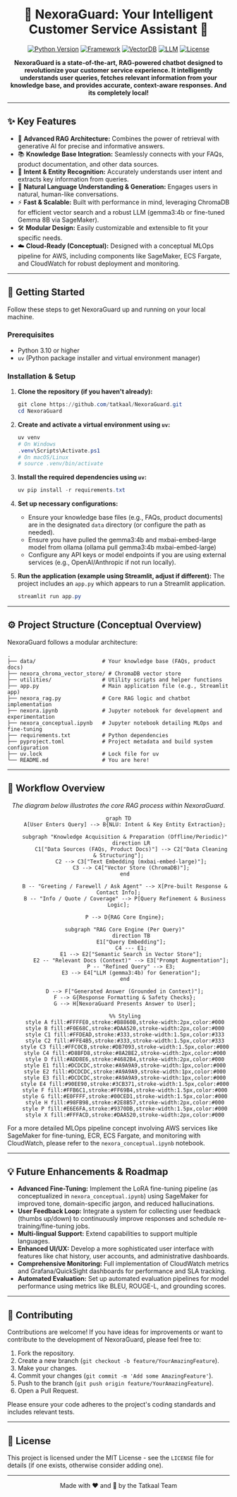<div align="center">

# 🚀 NexoraGuard: Your Intelligent Customer Service Assistant 🚀

[![Python Version](https://img.shields.io/badge/python-3.10%2B-blue.svg)](https://www.python.org/downloads/)
[![Framework](https://img.shields.io/badge/Framework-Streamlit-brightgreen.svg)](#) <!-- Replace with actual Streamlit link if applicable -->
[![VectorDB](https://img.shields.io/badge/VectorDB-ChromaDB-orange.svg)](#)
[![LLM](https://img.shields.io/badge/LLM-Gemma%20Family-red.svg)](#)
[![License](https://img.shields.io/badge/License-MIT-green.svg)](LICENSE) <!-- Add a LICENSE file if you have one -->

**NexoraGuard is a state-of-the-art, RAG-powered chatbot designed to revolutionize your customer service experience. It intelligently understands user queries, fetches relevant information from your knowledge base, and provides accurate, context-aware responses. And its completely local!**

</div>

---

## ✨ Key Features

*   🧠 **Advanced RAG Architecture:** Combines the power of retrieval with generative AI for precise and informative answers.
*   📚 **Knowledge Base Integration:** Seamlessly connects with your FAQs, product documentation, and other data sources.
*   🎯 **Intent & Entity Recognition:** Accurately understands user intent and extracts key information from queries.
*   💬 **Natural Language Understanding & Generation:** Engages users in natural, human-like conversations.
*   ⚡ **Fast & Scalable:** Built with performance in mind, leveraging ChromaDB for efficient vector search and a robust LLM (gemma3:4b or fine-tuned Gemma 8B via SageMaker).
*   🛠️ **Modular Design:** Easily customizable and extensible to fit your specific needs.
*   ☁️ **Cloud-Ready (Conceptual):** Designed with a conceptual MLOps pipeline for AWS, including components like SageMaker, ECS Fargate, and CloudWatch for robust deployment and monitoring.

---

## 🔧 Getting Started

Follow these steps to get NexoraGuard up and running on your local machine.

### Prerequisites

*   Python 3.10 or higher
*   `uv` (Python package installer and virtual environment manager)

### Installation & Setup

1.  **Clone the repository (if you haven't already):**
    ```powershell
    git clone https://github.com/tatkaal/NexoraGuard.git
    cd NexoraGuard
    ```

2.  **Create and activate a virtual environment using `uv`:**
    ```powershell
    uv venv
    # On Windows
    .venv\Scripts\Activate.ps1
    # On macOS/Linux
    # source .venv/bin/activate
    ```

3.  **Install the required dependencies using `uv`:**
    ```powershell
    uv pip install -r requirements.txt
    ```

4.  **Set up necessary configurations:**
    *   Ensure your knowledge base files (e.g., FAQs, product documents) are in the designated `data` directory (or configure the path as needed).
    *   Ensure you have pulled the gemma3:4b and mxbai-embed-large model from ollama (ollama pull gemma3:4b mxbai-embed-large)
    *   Configure any API keys or model endpoints if you are using external services (e.g., OpenAI/Anthropic if not run locally).

5.  **Run the application (example using Streamlit, adjust if different):**
    The project includes an `app.py` which appears to run a Streamlit application.
    ```powershell
    streamlit run app.py
    ```

---

## ⚙️ Project Structure (Conceptual Overview)

NexoraGuard follows a modular architecture:

```
.
├── data/                     # Your knowledge base (FAQs, product docs)
├── nexora_chroma_vector_store/ # ChromaDB vector store
├── utilities/                # Utility scripts and helper functions
├── app.py                    # Main application file (e.g., Streamlit app)
├── nexora_rag.py             # Core RAG logic and chatbot implementation
├── nexora.ipynb              # Jupyter notebook for development and experimentation
├── nexora_conceptual.ipynb   # Jupyter notebook detailing MLOps and fine-tuning
├── requirements.txt          # Python dependencies
├── pyproject.toml            # Project metadata and build system configuration
├── uv.lock                   # Lock file for uv
└── README.md                 # You are here!
```

---

## 🌊 Workflow Overview

<div align="center">

*The diagram below illustrates the core RAG process within NexoraGuard.*

```mermaid
graph TD
    A[User Enters Query] --> B{NLU: Intent & Key Entity Extraction};

    subgraph "Knowledge Acquisition & Preparation (Offline/Periodic)"
        direction LR
        C1["Data Sources (FAQs, Product Docs)"] --> C2["Data Cleaning & Structuring"];
        C2 --> C3["Text Embedding (mxbai-embed-large)"];
        C3 --> C4["Vector Store (ChromaDB)"];
    end

    B -- "Greeting / Farewell / Ask Agent" --> X[Pre-built Response & Contact Info];
    B -- "Info / Quote / Coverage" --> P[Query Refinement & Business Logic];

    P --> D{RAG Core Engine};

    subgraph "RAG Core Engine (Per Query)"
        direction TB
        E1["Query Embedding"];
        C4 --- E1;
        E1 --> E2["Semantic Search in Vector Store"];
        E2 -- "Relevant Docs (Context)" --> E3["Prompt Augmentation"];
        P -- "Refined Query" --> E3;
        E3 --> E4["LLM (gemma3:4b) for Generation"];
    end

    D --> F["Generated Answer (Grounded in Context)"];
    F --> G{Response Formatting & Safety Checks};
    G --> H[NexoraGuard Presents Answer to User];

    %% Styling
    style A fill:#FFFFE0,stroke:#B8860B,stroke-width:2px,color:#000
    style B fill:#F0E68C,stroke:#DAA520,stroke-width:2px,color:#000
    style C1 fill:#FFDEAD,stroke:#333,stroke-width:1.5px,color:#333
    style C2 fill:#FFE4B5,stroke:#333,stroke-width:1.5px,color:#333
    style C3 fill:#FFC0CB,stroke:#DB7093,stroke-width:1.5px,color:#000
    style C4 fill:#D8BFD8,stroke:#8A2BE2,stroke-width:2px,color:#000
    style D fill:#ADD8E6,stroke:#4682B4,stroke-width:2px,color:#000
    style E1 fill:#DCDCDC,stroke:#A9A9A9,stroke-width:1px,color:#000
    style E2 fill:#DCDCDC,stroke:#A9A9A9,stroke-width:1px,color:#000
    style E3 fill:#DCDCDC,stroke:#A9A9A9,stroke-width:1px,color:#000
    style E4 fill:#90EE90,stroke:#3CB371,stroke-width:1.5px,color:#000
    style F fill:#FFB6C1,stroke:#FF69B4,stroke-width:1.5px,color:#000
    style G fill:#E0FFFF,stroke:#00CED1,stroke-width:1.5px,color:#000
    style H fill:#98FB98,stroke:#2E8B57,stroke-width:2px,color:#000
    style P fill:#E6E6FA,stroke:#9370DB,stroke-width:1.5px,color:#000
    style X fill:#FFFACD,stroke:#DAA520,stroke-width:2px,color:#000
```
</div>

For a more detailed MLOps pipeline concept involving AWS services like SageMaker for fine-tuning, ECR, ECS Fargate, and monitoring with CloudWatch, please refer to the `nexora_conceptual.ipynb` notebook.

---

## 💡 Future Enhancements & Roadmap

*   **Advanced Fine-Tuning:** Implement the LoRA fine-tuning pipeline (as conceptualized in `nexora_conceptual.ipynb`) using SageMaker for improved tone, domain-specific jargon, and reduced hallucinations.
*   **User Feedback Loop:** Integrate a system for collecting user feedback (thumbs up/down) to continuously improve responses and schedule re-training/fine-tuning jobs.
*   **Multi-lingual Support:** Extend capabilities to support multiple languages.
*   **Enhanced UI/UX:** Develop a more sophisticated user interface with features like chat history, user accounts, and administrative dashboards.
*   **Comprehensive Monitoring:** Full implementation of CloudWatch metrics and Grafana/QuickSight dashboards for performance and SLA tracking.
*   **Automated Evaluation:** Set up automated evaluation pipelines for model performance using metrics like BLEU, ROUGE-L, and grounding scores.

---

## 🤝 Contributing

Contributions are welcome! If you have ideas for improvements or want to contribute to the development of NexoraGuard, please feel free to:

1.  Fork the repository.
2.  Create a new branch (`git checkout -b feature/YourAmazingFeature`).
3.  Make your changes.
4.  Commit your changes (`git commit -m 'Add some AmazingFeature'`).
5.  Push to the branch (`git push origin feature/YourAmazingFeature`).
6.  Open a Pull Request.

Please ensure your code adheres to the project's coding standards and includes relevant tests.

---

## 📜 License

This project is licensed under the MIT License - see the `LICENSE` file for details (if one exists, otherwise consider adding one).

---

<div align="center">
Made with ❤️ and 🤖 by the Tatkaal Team
</div>

